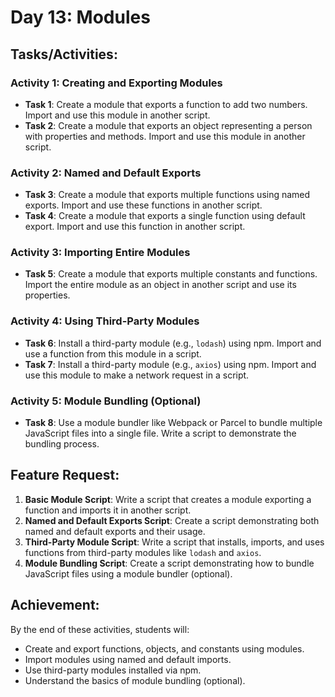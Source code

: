 # Day 13: Modules

## Tasks/Activities:

### Activity 1: Creating and Exporting Modules

- **Task 1**: Create a module that exports a function to add two numbers. Import and use this module in another script.
- **Task 2**: Create a module that exports an object representing a person with properties and methods. Import and use this module in another script.

### Activity 2: Named and Default Exports

- **Task 3**: Create a module that exports multiple functions using named exports. Import and use these functions in another script.
- **Task 4**: Create a module that exports a single function using default export. Import and use this function in another script.

### Activity 3: Importing Entire Modules

- **Task 5**: Create a module that exports multiple constants and functions. Import the entire module as an object in another script and use its properties.

### Activity 4: Using Third-Party Modules

- **Task 6**: Install a third-party module (e.g., `lodash`) using npm. Import and use a function from this module in a script.
- **Task 7**: Install a third-party module (e.g., `axios`) using npm. Import and use this module to make a network request in a script.

### Activity 5: Module Bundling (Optional)

- **Task 8**: Use a module bundler like Webpack or Parcel to bundle multiple JavaScript files into a single file. Write a script to demonstrate the bundling process.

## Feature Request:

1. **Basic Module Script**: Write a script that creates a module exporting a function and imports it in another script.
2. **Named and Default Exports Script**: Create a script demonstrating both named and default exports and their usage.
3. **Third-Party Module Script**: Write a script that installs, imports, and uses functions from third-party modules like `lodash` and `axios`.
4. **Module Bundling Script**: Create a script demonstrating how to bundle JavaScript files using a module bundler (optional).

## Achievement:

By the end of these activities, students will:

- Create and export functions, objects, and constants using modules.
- Import modules using named and default imports.
- Use third-party modules installed via npm.
- Understand the basics of module bundling (optional).
